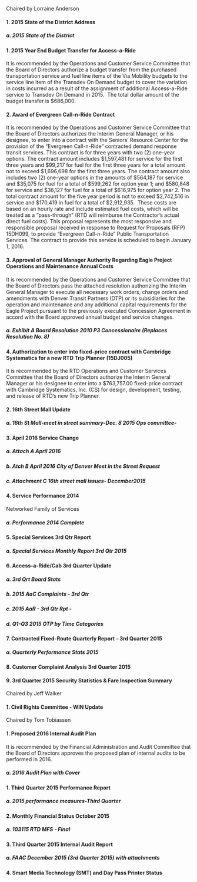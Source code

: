 Chaired by Lorraine Anderson

#### 1. 2015 State of the District Address

##### a. 2015 State of the District

#### 1. 2015 Year End Budget Transfer for Access-a-Ride

It is recommended by the Operations and Customer Service Committee that the Board of Directors authorize a budget transfer from the purchased transportation service and fuel line items of the Via Mobility budgets to the service line item of the Transdev On Demand budget to cover the variation in costs incurred as a result of the assignment of additional Access-a-Ride service to Transdev On Demand in 2015.  The total dollar amount of the budget transfer is $686,000.

#### 2. Award of Evergreen Call-n-Ride Contract

It is recommended by the Operations and Customer Service Committee that the Board of Directors authorizes the Interim General Manager, or his designee, to enter into a contract with the Seniors’ Resource Center for the provision of the “Evergreen Call-n-Ride” contracted demand response transit services. This contract is for three years with two (2) one-year options. The contract amount includes $1,597,481 for service for the first three years and $99,217 for fuel for the first three years for a total amount not to exceed $1,696,698 for the first three years. The contract amount also includes two (2) one-year options in the amounts of $564,187 for service and $35,075 for fuel for a total of $599,262 for option year 1; and  $580,848 for service and $36,127 for fuel for a total of $616,975 for option year 2. The total contract amount for the five year period is not to exceed $2,742,516 in service and $170,419 in fuel for a total of $2,912,935.  These costs are based on an hourly rate and include estimated fuel costs, which will be treated as a “pass-through” (RTD will reimburse the Contractor’s actual direct fuel costs). This proposal represents the most responsive and responsible proposal received in response to Request for Proposals (RFP) 15DH099, to provide “Evergreen Call-n-Ride” Public Transportation Services. The contract to provide this service is scheduled to begin January 1, 2016.

#### 3. Approval of General Manager Authority Regarding Eagle Project Operations and Maintenance Annual Costs

It is recommended by the Operations and Customer Service Committee that the Board of Directors pass the attached resolution authorizing the Interim General Manager to execute all necessary work orders, change orders and amendments with Denver Transit Partners (DTP) or its subsidiaries for the operation and maintenance and any additional capital requirements for the Eagle Project pursuant to the previously executed Concession Agreement in accord with the Board approved annual budget and service changes.

##### a. Exhibit A Board Resolution 2010 P3 Concessionaire (Replaces Resolution No. 8)

#### 4. Authorization to enter into fixed-price contract with Cambridge Systematics for a new RTD Trip Planner (15DJ005)

It is recommended by the RTD Operations and Customer Services Committee that the Board of Directors authorize the Interim General Manager or his designee to enter into a $763,757.00 fixed-price contract with Cambridge Systematics, Inc. (CS) for design, development, testing, and release of RTD’s new Trip Planner.

#### 2. 16th Street Mall Update

##### a. 16th St Mall-meet in street summary-Dec. 8 2015 Ops committee-

#### 3. April 2016 Service Change

##### a. Attach A April 2016

##### b. Atch B April 2016 City of Denver Meet in the Street Request

##### c. Attachment C 16th street mall issues- December2015

#### 4. Service Performance 2014
Networked Family of Services

##### a. Performance 2014 Complete

#### 5. Special Services 3rd Qtr Report

##### a. Special Services Monthly Report 3rd Qtr 2015

#### 6. Access-a-Ride/Cab 3rd Quarter Update

##### a. 3rd Qrt Board Stats

##### b. 2015 AaC Complaints - 3rd Qtr

##### c. 2015 AaR - 3rd Qtr Rpt -

##### d. Q1-Q3 2015 OTP by Time Categories

#### 7. Contracted Fixed-Route Quarterly Report – 3rd Quarter 2015

##### a. Quarterly Performance Stats 2015

#### 8. Customer Complaint Analysis 3rd Quarter 2015

#### 9. 3rd Quarter 2015 Security Statistics & Fare Inspection Summary

Chaired by Jeff Walker

#### 1. Civil Rights Committee - WIN Update

Chaired by Tom Tobiassen

#### 1. Proposed 2016 Internal Audit Plan

It is recommended by the Financial Administration and Audit Committee that the Board of Directors approves the proposed plan of internal audits to be performed in 2016.

##### a. 2016 Audit Plan with Cover

#### 1. Third Quarter 2015 Performance Report

##### a. 2015 performance measures-Third Quarter

#### 2. Monthly Financial Status October 2015

##### a. 103115 RTD MFS - Final

#### 3. Third Quarter 2015 Internal Audit Report

##### a. FAAC December 2015 (3rd Quarter 2015) with attachments

#### 4. Smart Media Technology (SMT) and Day Pass Printer Status